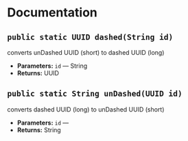 # Documentation

## `public static UUID dashed(String id)`

converts unDashed UUID (short) to dashed UUID (long)

 * **Parameters:** `id` — String
 * **Returns:** UUID

## `public static String unDashed(UUID id)`

converts dashed UUID (long) to unDashed UUID (short)

 * **Parameters:** `id` — 
 * **Returns:** String

